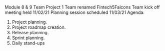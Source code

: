 Module 8 &amp; 9 Team Project 1
Team renamed Fintech5Falcons
Team kick off meeting held 11/02/21
Planning session scheduled 11/03/21
Agenda:
1. Project planning. 
2. Project roadmap creation.
3. Release planning.
4. Sprint planning.
5. Daily stand-ups

